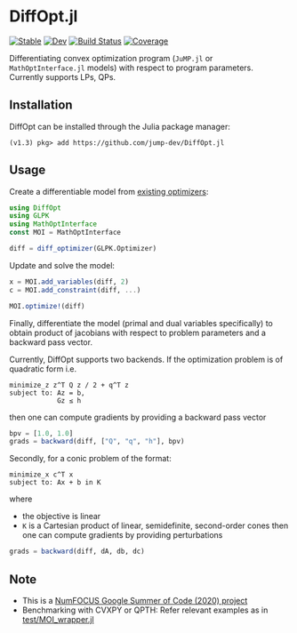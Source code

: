 # DiffOpt.jl

[![Stable](https://img.shields.io/badge/docs-stable-blue.svg)](https://jump.dev/DiffOpt.jl/stable)
[![Dev](https://img.shields.io/badge/docs-dev-blue.svg)](https://jump.dev/DiffOpt.jl/dev)
[![Build Status](https://github.com/jump-dev/DiffOpt.jl/workflows/CI/badge.svg?branch=master)](https://github.com/jump-dev/DiffOpt.jl/actions?query=workflow%3ACI)
[![Coverage](https://codecov.io/gh/jump-dev/DiffOpt.jl/branch/master/graph/badge.svg)](https://codecov.io/gh/jump-dev/DiffOpt.jl)

Differentiating convex optimization program (`JuMP.jl` or `MathOptInterface.jl` models) with respect to program parameters. Currently supports LPs, QPs.

## Installation
DiffOpt can be installed through the Julia package manager:

```
(v1.3) pkg> add https://github.com/jump-dev/DiffOpt.jl
```

## Usage

Create a differentiable model from
[existing optimizers](https://www.juliaopt.org/JuMP.jl/stable/installation/):

```julia
using DiffOpt
using GLPK
using MathOptInterface
const MOI = MathOptInterface

diff = diff_optimizer(GLPK.Optimizer)
```

Update and solve the model:
```julia
x = MOI.add_variables(diff, 2)
c = MOI.add_constraint(diff, ...)

MOI.optimize!(diff)
```

Finally, differentiate the model (primal and dual variables specifically) to
obtain product of jacobians with respect to problem parameters and a backward
pass vector.

Currently, DiffOpt supports two backends. If the optimization problem is of quadratic form i.e.
```
minimize_z z^T Q z / 2 + q^T z
subject to: Az = b,
            Gz ≤ h
```
then one can compute gradients by providing a backward pass vector
```julia
bpv = [1.0, 1.0]
grads = backward(diff, ["Q", "q", "h"], bpv)
```

Secondly, for a conic problem of the format:
```
minimize_x c^T x
subject to: Ax + b in K
```
where
- the objective is linear
- `K` is a Cartesian product of linear, semidefinite, second-order cones
then one can compute gradients by providing perturbations
```julia
grads = backward(diff, dA, db, dc)
```

## Note

- This is a [NumFOCUS Google Summer of Code (2020) project](https://summerofcode.withgoogle.com/organizations/4727917315096576/?sp-page=2#5232064888045568)
- Benchmarking with CVXPY or QPTH: Refer relevant examples as in [test/MOI_wrapper.jl](https://github.com/jump-dev/DiffOpt.jl/blob/master/test/MOI_wrapper.jl#L130)
